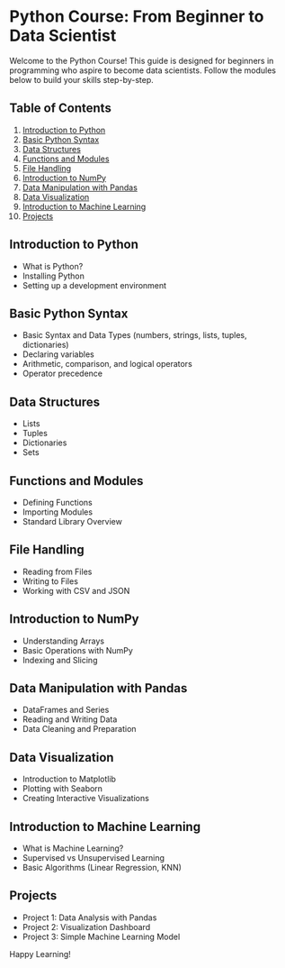 # Python Course: From Beginner to Data Scientist

Welcome to the Python Course! This guide is designed for beginners in programming who aspire to become data scientists. Follow the modules below to build your skills step-by-step.

## Table of Contents
1. [Introduction to Python](#introduction-to-python)
2. [Basic Python Syntax](#basic-python-syntax)
3. [Data Structures](#data-structures)
4. [Functions and Modules](#functions-and-modules)
5. [File Handling](#file-handling)
6. [Introduction to NumPy](#introduction-to-numpy)
7. [Data Manipulation with Pandas](#data-manipulation-with-pandas)
8. [Data Visualization](#data-visualization)
9. [Introduction to Machine Learning](#introduction-to-machine-learning)
10. [Projects](#projects)

## Introduction to Python
- What is Python?
- Installing Python
- Setting up a development environment

## Basic Python Syntax
- Basic Syntax and Data Types (numbers, strings, lists, tuples, dictionaries)
- Declaring variables
- Arithmetic, comparison, and logical operators
- Operator precedence

## Data Structures
- Lists
- Tuples
- Dictionaries
- Sets

## Functions and Modules
- Defining Functions
- Importing Modules
- Standard Library Overview

## File Handling
- Reading from Files
- Writing to Files
- Working with CSV and JSON

## Introduction to NumPy
- Understanding Arrays
- Basic Operations with NumPy
- Indexing and Slicing

## Data Manipulation with Pandas
- DataFrames and Series
- Reading and Writing Data
- Data Cleaning and Preparation

## Data Visualization
- Introduction to Matplotlib
- Plotting with Seaborn
- Creating Interactive Visualizations

## Introduction to Machine Learning
- What is Machine Learning?
- Supervised vs Unsupervised Learning
- Basic Algorithms (Linear Regression, KNN)

## Projects
- Project 1: Data Analysis with Pandas
- Project 2: Visualization Dashboard
- Project 3: Simple Machine Learning Model

Happy Learning!
